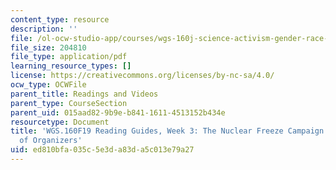 ```yaml
---
content_type: resource
description: ''
file: /ol-ocw-studio-app/courses/wgs-160j-science-activism-gender-race-and-power-fall-2019/ed810bfa035c5e3da83da5c013e79a27_MITWGS_160F19_Wk3ReadingGuide.pdf
file_size: 204810
file_type: application/pdf
learning_resource_types: []
license: https://creativecommons.org/licenses/by-nc-sa/4.0/
ocw_type: OCWFile
parent_title: Readings and Videos
parent_type: CourseSection
parent_uid: 015aad82-9b9e-b841-1611-4513152b434e
resourcetype: Document
title: 'WGS.160F19 Reading Guides, Week 3: The Nuclear Freeze Campaign and the Role
  of Organizers'
uid: ed810bfa-035c-5e3d-a83d-a5c013e79a27
---
```

